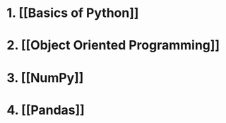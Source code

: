 # 1. [[Basics of Python]]
# 2. [[Object Oriented Programming]]

# 3. [[NumPy]]

# 4. [[Pandas]]




